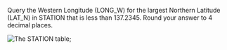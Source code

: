 Query the Western Longitude (LONG_W) for the largest Northern Latitude (LAT_N) in STATION that is less than 137.2345. Round your answer to 4 decimal places.

![The STATION table](https://s3.amazonaws.com/hr-challenge-images/9336/1449345840-5f0a551030-Station.jpg);
